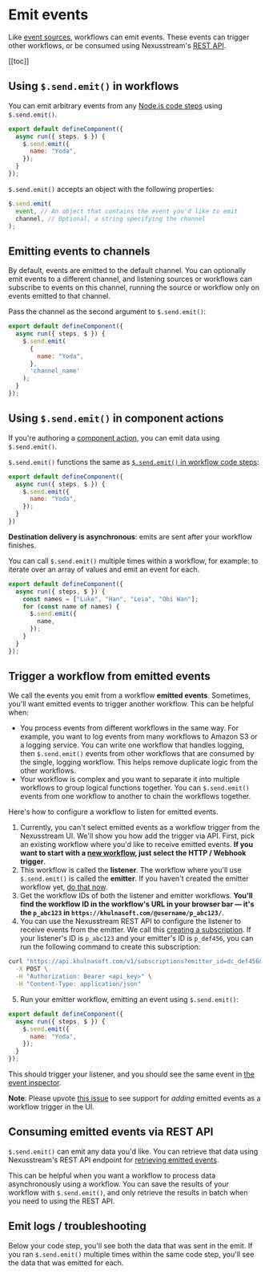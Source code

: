 
# Emit events

Like [event sources](/sources/), workflows can emit events. These events can trigger other workflows, or be consumed using Nexusstream's [REST API](/api/rest/#get-workflow-emits). 

[[toc]]

## Using `$.send.emit()` in workflows

You can emit arbitrary events from any [Node.js code steps](/code/nodejs/) using `$.send.emit()`.

```javascript
export default defineComponent({
  async run({ steps, $ }) {
    $.send.emit({
      name: "Yoda",
    });
  }
});
```

`$.send.emit()` accepts an object with the following properties:

```javascript
$.send.emit(
  event, // An object that contains the event you'd like to emit
  channel, // Optional, a string specifying the channel
);
```

## Emitting events to channels

By default, events are emitted to the default channel. You can optionally emit events to a different channel, and listening sources or workflows can subscribe to events on this channel, running the source or workflow only on events emitted to that channel.

Pass the channel as the second argument to `$.send.emit()`:

```javascript
export default defineComponent({
  async run({ steps, $ }) {
    $.send.emit(
      {
        name: "Yoda",
      },
      'channel_name'
    );
  }
});
```

## Using `$.send.emit()` in component actions

If you're authoring a [component action](/components#actions), you can emit data using `$.send.emit()`.

`$.send.emit()` functions the same as [`$.send.emit()` in workflow code steps](#using-send-emit-in-workflows):

```javascript
export default defineComponent({
  async run({ steps, $ }) {
    $.send.emit({
      name: "Yoda",
    });
  }
})
```

**Destination delivery is asynchronous**: emits are sent after your workflow finishes.

You can call `$.send.emit()` multiple times within a workflow, for example: to iterate over an array of values and emit an event for each.

```javascript
export default defineComponent({
  async run({ steps, $ }) {
    const names = ["Luke", "Han", "Leia", "Obi Wan"];
    for (const name of names) {
      $.send.emit({
        name,
      });
    }
  }
});
```

## Trigger a workflow from emitted events

We call the events you emit from a workflow **emitted events**. Sometimes, you'll want emitted events to trigger another workflow. This can be helpful when:

- You process events from different workflows in the same way. For example, you want to log events from many workflows to Amazon S3 or a logging service. You can write one workflow that handles logging, then `$.send.emit()` events from other workflows that are consumed by the single, logging workflow. This helps remove duplicate logic from the other workflows.
- Your workflow is complex and you want to separate it into multiple workflows to group logical functions together. You can `$.send.emit()` events from one workflow to another to chain the workflows together.

Here's how to configure a workflow to listen for emitted events.

1. Currently, you can't select emitted events as a workflow trigger from the Nexusstream UI. We'll show you how add the trigger via API. First, pick an existing workflow where you'd like to receive emitted events. **If you want to start with a [new workflow](https://khulnasoft.com/new), just select the HTTP / Webhook trigger**.
2. This workflow is called the **listener**. The workflow where you'll use `$.send.emit()` is called the **emitter**. If you haven't created the emitter workflow yet, [do that now](https://khulnasoft.com/new).
3. Get the workflow IDs of both the listener and emitter workflows. **You'll find the workflow ID in the workflow's URL in your browser bar — it's the `p_abc123` in `https://khulnasoft.com/@username/p_abc123/`**.
4. You can use the Nexusstream REST API to configure the listener to receive events from the emitter. We call this [creating a subscription](/api/rest/#listen-for-events-from-another-source-or-workflow). If your listener's ID is `p_abc123` and your emitter's ID is `p_def456`, you can run the following command to create this subscription:

```bash
curl "https://api.khulnasoft.com/v1/subscriptions?emitter_id=dc_def456&listener_id=p_abc123" \
  -X POST \
  -H "Authorization: Bearer <api_key>" \
  -H "Content-Type: application/json"
```

5. Run your emitter workflow, emitting an event using `$.send.emit()`:

```javascript
export default defineComponent({
  async run({ steps, $ }) {
    $.send.emit({
      name: "Yoda",
    });
  }
});
```

This should trigger your listener, and you should see the same event in [the event inspector](/workflows/events/inspect/#the-inspector).

**Note**: Please upvote [this issue](https://github.com/KhulnaSoft/nexusstream/issues/682) to see support for _adding_ emitted events as a workflow trigger in the UI.

## Consuming emitted events via REST API

`$.send.emit()` can emit any data you'd like. You can retrieve that data using Nexusstream's REST API endpoint for [retrieving emitted events](/api/rest/#get-workflow-emits).

This can be helpful when you want a workflow to process data asynchronously using a workflow. You can save the results of your workflow with `$.send.emit()`, and only retrieve the results in batch when you need to using the REST API.

## Emit logs / troubleshooting

Below your code step, you'll see both the data that was sent in the emit. If you ran `$.send.emit()` multiple times within the same code step, you'll see the data that was emitted for each.

<Footer />
